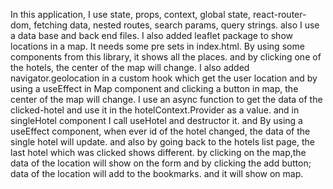 In this application, I use state, props, context, global state, react-router-dom, fetching data, nested routes, search params, query strings. also I use a data base and back end files.
I also added leaflet package to show locations in a map. It needs some pre sets in index.html. By using some components from this library, it shows all the places. and by clicking one of the hotels, the center of the map will change.
I also added navigator.geolocation in a custom hook which get the user location and by using a useEffect in Map component and clicking a button in map, the center of the map will change.
I use an async function to get the data of the clicked-hotel and use it in the hotelContext.Provider as a value. and in singleHotel component I call useHotel and destructor it. and By using a useEffect component, when ever id of the hotel changed, the data of the single hotel will update. and also by going back to the hotels list page, the last hotel which was clicked shows different.
by clicking on the map,the data of the location will show on the form and by clicking the add button; data of the location will add to the bookmarks. and it will show on map.
